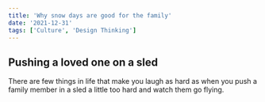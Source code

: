 ```yaml
---
title: 'Why snow days are good for the family'
date: '2021-12-31'
tags: ['Culture', 'Design Thinking']
---
```


## Pushing a loved one on a sled

There are few things in life that make you laugh as hard as when you push a family member in a sled a little too hard and watch them go flying.
